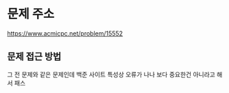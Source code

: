 # 문제 주소 
https://www.acmicpc.net/problem/15552

## 문제 접근 방법
그 전 문제와 같은 문제인데 백준 사이트 특성상 오류가 나나 보다 중요한건 아니라고 해서 패스 

